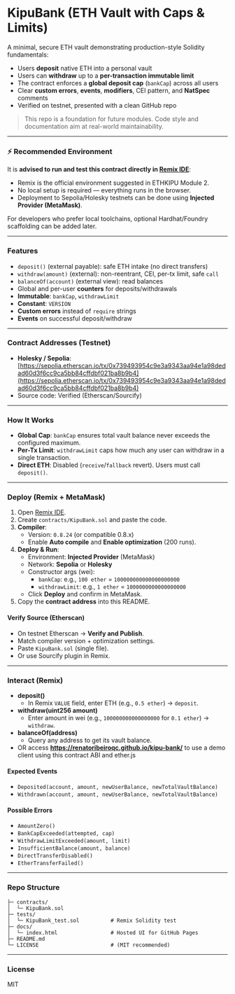# KipuBank (ETH Vault with Caps & Limits)

A minimal, secure ETH vault demonstrating production-style Solidity fundamentals:

- Users **deposit** native ETH into a personal vault
- Users can **withdraw** up to a **per-transaction immutable limit**
- The contract enforces a **global deposit cap** (`bankCap`) across all users
- Clear **custom errors**, **events**, **modifiers**, CEI pattern, and **NatSpec** comments
- Verified on testnet, presented with a clean GitHub repo

> This repo is a foundation for future modules. Code style and documentation aim at real-world maintainability.

---

### ⚡ Recommended Environment

It is **advised to run and test this contract directly in [Remix IDE](https://remix.ethereum.org/)**:  

- Remix is the official environment suggested in ETHKIPU Module 2.
- No local setup is required — everything runs in the browser.
- Deployment to Sepolia/Holesky testnets can be done using **Injected Provider (MetaMask)**.

For developers who prefer local toolchains, optional Hardhat/Foundry scaffolding can be added later.

---

### Features

- `deposit()` (external payable): safe ETH intake (no direct transfers)
- `withdraw(amount)` (external): non-reentrant, CEI, per-tx limit, safe `call`
- `balanceOf(account)` (external view): read balances
- Global and per-user **counters** for deposits/withdrawals
- **Immutable**: `bankCap`, `withdrawLimit`
- **Constant**: `VERSION`
- **Custom errors** instead of `require` strings
- **Events** on successful deposit/withdraw

---

### Contract Addresses (Testnet)

- **Holesky / Sepolia**: [https://sepolia.etherscan.io/tx/0x739493954c9e3a9343aa94e1a98dedad60d3f6cc9ca5bb84cffdbf021ba8b9b4](https://sepolia.etherscan.io/tx/0x739493954c9e3a9343aa94e1a98dedad60d3f6cc9ca5bb84cffdbf021ba8b9b4)
- Source code: Verified (Etherscan/Sourcify)

---

### How It Works

- **Global Cap**: `bankCap` ensures total vault balance never exceeds the configured maximum.
- **Per-Tx Limit**: `withdrawLimit` caps how much any user can withdraw in a single transaction.
- **Direct ETH**: Disabled (`receive`/`fallback` revert). Users must call `deposit()`.

---

### Deploy (Remix + MetaMask)

1. Open [Remix IDE](https://remix.ethereum.org).
2. Create `contracts/KipuBank.sol` and paste the code.
3. **Compiler**:
   - Version: `0.8.24` (or compatible 0.8.x)
   - Enable **Auto compile** and **Enable optimization** (200 runs).
4. **Deploy & Run**:
   - Environment: **Injected Provider** (MetaMask)
   - Network: **Sepolia** or **Holesky**
   - Constructor args (wei):
     - `bankCap`: e.g., `100 ether` = `100000000000000000000`
     - `withdrawLimit`: e.g., `1 ether` = `1000000000000000000`
   - Click **Deploy** and confirm in MetaMask.
5. Copy the **contract address** into this README.

#### Verify Source (Etherscan)

- On testnet Etherscan → **Verify and Publish**.
- Match compiler version + optimization settings.
- Paste `KipuBank.sol` (single file).
- Or use Sourcify plugin in Remix.

---

### Interact (Remix)

- **deposit()**
  - In Remix `VALUE` field, enter ETH (e.g., `0.5 ether`) → `deposit`.
- **withdraw(uint256 amount)**
  - Enter amount in wei (e.g., `100000000000000000` for `0.1 ether`) → `withdraw`.
- **balanceOf(address)**
  - Query any address to get its vault balance.
- OR access **https://renatoribeiroqc.github.io/kipu-bank/** to use a demo client using this contract ABI and ether.js

#### Expected Events

- `Deposited(account, amount, newUserBalance, newTotalVaultBalance)`
- `Withdrawn(account, amount, newUserBalance, newTotalVaultBalance)`

#### Possible Errors

- `AmountZero()`
- `BankCapExceeded(attempted, cap)`
- `WithdrawLimitExceeded(amount, limit)`
- `InsufficientBalance(amount, balance)`
- `DirectTransferDisabled()`
- `EtherTransferFailed()`

---


### Repo Structure
```text
├─ contracts/
│  └─ KipuBank.sol
├─ tests/
│  └─ KipuBank_test.sol          # Remix Solidity test
├─ docs/
│  └─ index.html                 # Hosted UI for GitHub Pages
├─ README.md
└─ LICENSE                       # (MIT recommended)
```
---

### License

MIT


